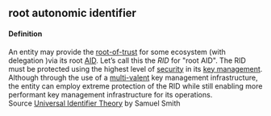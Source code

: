## root autonomic identifier

<h4>Definition</h4><p>An entity may provide the <a href="root-of-trust">root-of-trust</a> for some ecosystem (with delegation )via its root <a href="AID">AID</a>. Let’s call this the <em>RID</em> for &quot;root AID&quot;. The RID must be protected using the highest level of <a href="security">security</a> in its <a href="key-management">key management</a>. Although through the use of a <a href="multi-valent">multi-valent</a> key management infrastructure, the entity can employ extreme protection of the RID while still enabling more performant key management infrastructure for its operations.<br>Source <a href="https://github.com/SmithSamuelM/Papers/blob/master/whitepapers/IdentifierTheory_web.pdf">Universal Identifier Theory</a> by Samuel Smith</p>


